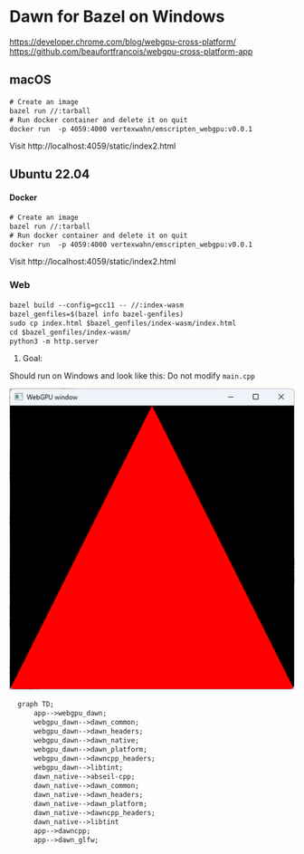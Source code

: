 # Dawn for Bazel on Windows

https://developer.chrome.com/blog/webgpu-cross-platform/
https://github.com/beaufortfrancois/webgpu-cross-platform-app

## macOS

```shell
# Create an image
bazel run //:tarball
# Run docker container and delete it on quit
docker run  -p 4059:4000 vertexwahn/emscripten_webgpu:v0.0.1
```

Visit http://localhost:4059/static/index2.html

## Ubuntu 22.04

#### Docker

```shell
# Create an image
bazel run //:tarball
# Run docker container and delete it on quit
docker run  -p 4059:4000 vertexwahn/emscripten_webgpu:v0.0.1
```

Visit http://localhost:4059/static/index2.html

### Web

```shell
bazel build --config=gcc11 -- //:index-wasm
bazel_genfiles=$(bazel info bazel-genfiles)
sudo cp index.html $bazel_genfiles/index-wasm/index.html
cd $bazel_genfiles/index-wasm/
python3 -m http.server
```

1. Goal:

Should run on Windows and look like this:
Do not modify `main.cpp`

![Alt text](image.png)

```mermaid
  graph TD;
      app-->webgpu_dawn;
      webgpu_dawn-->dawn_common;
      webgpu_dawn-->dawn_headers;
      webgpu_dawn-->dawn_native;
      webgpu_dawn-->dawn_platform;
      webgpu_dawn-->dawncpp_headers;
      webgpu_dawn-->libtint;
      dawn_native-->abseil-cpp;
      dawn_native-->dawn_common;
      dawn_native-->dawn_headers;
      dawn_native-->dawn_platform;
      dawn_native-->dawncpp_headers;
      dawn_native-->libtint
      app-->dawncpp;
      app-->dawn_glfw;
```
